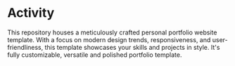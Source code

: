 # Activity
This repository houses a meticulously crafted personal portfolio website template. With a focus on modern design trends, responsiveness, and user-friendliness, this template showcases your skills and projects in style. It's fully customizable, versatile and polished portfolio template.
